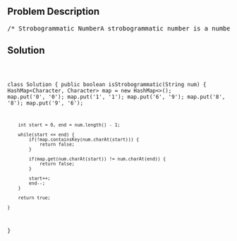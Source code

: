 <!--
<style>
  body { font-family: Arial, sans-serif; }
  .container { max-width: 700px; margin: 0 auto; padding: 10px; }
  .comment-block { background-color: #f9f9f9; padding: 10px; border-left: 5px solid #ccc; overflow-wrap: break-word; white-space: pre-wrap; }
  .code-block { background-color: #f4f4f4; padding: 10px; border: 1px solid #ddd; overflow-wrap: break-word; white-space: pre-wrap; }
</style>
-->

<div class='container'>
<h2>Problem Description</h2>
<div class='comment-block'>
<pre>
/* Strobogrammatic NumberA strobogrammatic number is a number that looks the same when rotated 180 degrees (looked at upsidedown).Write a function to determine if a number is strobogrammatic. The number is represented as a string.Example 1:Input:  "69"Output: trueExample 2:Input:  "88"Output: trueExample 3:Input:  "962"Output: false*/</pre>
</div>

<h2>Solution</h2>
<div class='code-block'>
<pre><code class='language-java'>

class Solution {
    public boolean isStrobogrammatic(String num) {
        HashMap<Character, Character> map = new HashMap<>();
        map.put('0', '0');
        map.put('1', '1');
        map.put('6', '9');
        map.put('8', '8');
        map.put('9', '6');
        
        int start = 0, end = num.length() - 1;
        
        while(start <= end) {
            if(!map.containsKey(num.charAt(start))) {
                return false;
            }
            
            if(map.get(num.charAt(start)) != num.charAt(end)) {
                return false;
            }
            
            start++;
            end--;
        }
        
        return true;
        
    }
}</code></pre>
</div>
</div>
